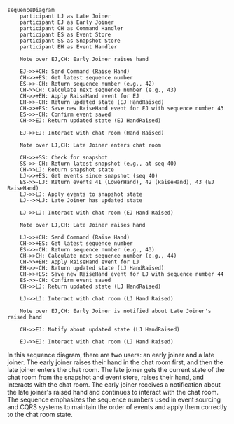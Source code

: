 ```mermaid
sequenceDiagram
    participant LJ as Late Joiner
    participant EJ as Early Joiner
    participant CH as Command Handler
    participant ES as Event Store
    participant SS as Snapshot Store
    participant EH as Event Handler

    Note over EJ,CH: Early Joiner raises hand

    EJ->>+CH: Send Command (Raise Hand)
    CH->>+ES: Get latest sequence number
    ES->>-CH: Return sequence number (e.g., 42)
    CH->>CH: Calculate next sequence number (e.g., 43)
    CH->>+EH: Apply RaiseHand event for EJ
    EH->>-CH: Return updated state (EJ HandRaised)
    CH->>+ES: Save new RaiseHand event for EJ with sequence number 43
    ES->>-CH: Confirm event saved
    CH->>EJ: Return updated state (EJ HandRaised)

    EJ->>EJ: Interact with chat room (Hand Raised)

    Note over LJ,CH: Late Joiner enters chat room

    CH->>+SS: Check for snapshot
    SS->>-CH: Return latest snapshot (e.g., at seq 40)
    CH->>LJ: Return snapshot state
    LJ->>+ES: Get events since snapshot (seq 40)
    ES->>-LJ: Return events 41 (LowerHand), 42 (RaiseHand), 43 (EJ RaiseHand)
    LJ->>LJ: Apply events to snapshot state
    LJ-->>LJ: Late Joiner has updated state

    LJ->>LJ: Interact with chat room (EJ Hand Raised)

    Note over LJ,CH: Late Joiner raises hand

    LJ->>+CH: Send Command (Raise Hand)
    CH->>+ES: Get latest sequence number
    ES->>-CH: Return sequence number (e.g., 43)
    CH->>CH: Calculate next sequence number (e.g., 44)
    CH->>+EH: Apply RaiseHand event for LJ
    EH->>-CH: Return updated state (LJ HandRaised)
    CH->>+ES: Save new RaiseHand event for LJ with sequence number 44
    ES->>-CH: Confirm event saved
    CH->>LJ: Return updated state (LJ HandRaised)

    LJ->>LJ: Interact with chat room (LJ Hand Raised)

    Note over EJ,CH: Early Joiner is notified about Late Joiner's raised hand

    CH->>EJ: Notify about updated state (LJ HandRaised)

    EJ->>EJ: Interact with chat room (LJ Hand Raised)
```

In this sequence diagram, there are two users: an early joiner and a late joiner. The early joiner raises their hand in the chat room first, and then the late joiner enters the chat room. The late joiner gets the current state of the chat room from the snapshot and event store, raises their hand, and interacts with the chat room. The early joiner receives a notification about the late joiner's raised hand and continues to interact with the chat room. The sequence emphasizes the sequence numbers used in event sourcing and CQRS systems to maintain the order of events and apply them correctly to the chat room state.
